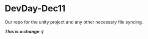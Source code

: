 # DevDay-Dec11
Our repo for the unity project and any other necessary file syncing.

_**This is a change :)**_